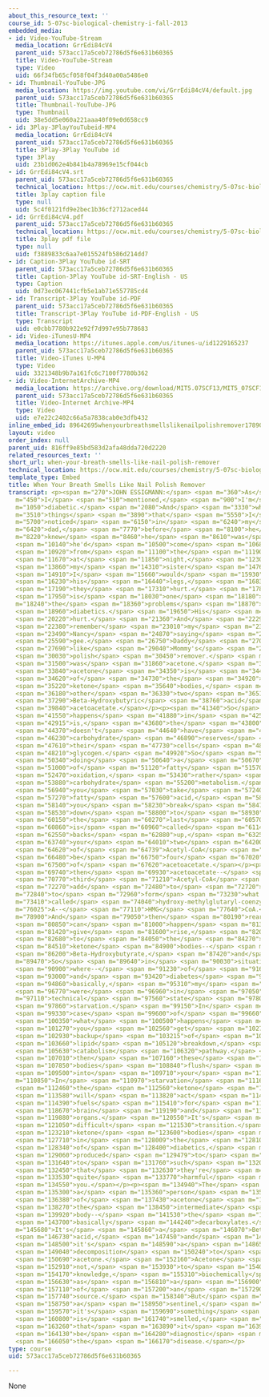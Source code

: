```yaml
---
about_this_resource_text: ''
course_id: 5-07sc-biological-chemistry-i-fall-2013
embedded_media:
- id: Video-YouTube-Stream
  media_location: GrrEdi84cV4
  parent_uid: 573acc17a5ceb72786d5f6e631b60365
  title: Video-YouTube-Stream
  type: Video
  uid: 66f34fb65cf058f04f3d40a00a5486e0
- id: Thumbnail-YouTube-JPG
  media_location: https://img.youtube.com/vi/GrrEdi84cV4/default.jpg
  parent_uid: 573acc17a5ceb72786d5f6e631b60365
  title: Thumbnail-YouTube-JPG
  type: Thumbnail
  uid: 38e5dd5e060a221aaa40f09e0d658cc9
- id: 3Play-3PlayYouTubeid-MP4
  media_location: GrrEdi84cV4
  parent_uid: 573acc17a5ceb72786d5f6e631b60365
  title: 3Play-3Play YouTube id
  type: 3Play
  uid: 23b1d062e4b841b4a78969e15cf044cb
- id: GrrEdi84cV4.srt
  parent_uid: 573acc17a5ceb72786d5f6e631b60365
  technical_location: https://ocw.mit.edu/courses/chemistry/5-07sc-biological-chemistry-i-fall-2013/module-ii/session-16/when-your-breath-smells-like-nail-polish-remover/GrrEdi84cV4.srt
  title: 3play caption file
  type: null
  uid: 5c4f0121fd9e2bec1b36cf2712aced44
- id: GrrEdi84cV4.pdf
  parent_uid: 573acc17a5ceb72786d5f6e631b60365
  technical_location: https://ocw.mit.edu/courses/chemistry/5-07sc-biological-chemistry-i-fall-2013/module-ii/session-16/when-your-breath-smells-like-nail-polish-remover/GrrEdi84cV4.pdf
  title: 3play pdf file
  type: null
  uid: f3889833c6aa7e015524fb586d214dd7
- id: Caption-3Play YouTube id-SRT
  parent_uid: 573acc17a5ceb72786d5f6e631b60365
  title: Caption-3Play YouTube id-SRT-English - US
  type: Caption
  uid: 0d73ec067441cfb5e1ab71e557785cd4
- id: Transcript-3Play YouTube id-PDF
  parent_uid: 573acc17a5ceb72786d5f6e631b60365
  title: Transcript-3Play YouTube id-PDF-English - US
  type: Transcript
  uid: e0cbb7780b922e92f7d997e95b778683
- id: Video-iTunesU-MP4
  media_location: https://itunes.apple.com/us/itunes-u/id1229165237
  parent_uid: 573acc17a5ceb72786d5f6e631b60365
  title: Video-iTunes U-MP4
  type: Video
  uid: 3321348b9b7a161fc6c7100f7780b362
- id: Video-InternetArchive-MP4
  media_location: https://archive.org/download/MIT5.07SCF13/MIT5_07SCF13_JE-Ses16_bonus_3_300k.mp4
  parent_uid: 573acc17a5ceb72786d5f6e631b60365
  title: Video-Internet Archive-MP4
  type: Video
  uid: e7e22c2402c66a5a7838cab0e3dfb432
inline_embed_id: 89642695whenyourbreathsmellslikenailpolishremover17890717
layout: video
order_index: null
parent_uid: 816ff9e85bd583d2afa48dda720d2220
related_resources_text: ''
short_url: when-your-breath-smells-like-nail-polish-remover
technical_location: https://ocw.mit.edu/courses/chemistry/5-07sc-biological-chemistry-i-fall-2013/module-ii/session-16/when-your-breath-smells-like-nail-polish-remover
template_type: Embed
title: When Your Breath Smells Like Nail Polish Remover
transcript: <p><span m="270">JOHN ESSIGMANN:</span> <span m="360">As</span> <span
  m="450">I</span> <span m="510">mentioned,</span> <span m="900">I'm</span> <span
  m="1050">diabetic.</span> <span m="2080">And</span> <span m="3330">when</span> <span
  m="3510">things</span> <span m="3890">that</span> <span m="5550">I</span> <span
  m="5700">noticed</span> <span m="6150">in</span> <span m="6240">my</span> <span
  m="6420">dad,</span> <span m="7770">before</span> <span m="8100">he</span> <span
  m="8220">knew</span> <span m="8460">he</span> <span m="8610">was</span> <span m="8790">diabetic--</span>
  <span m="10140">he'd</span> <span m="10500">come</span> <span m="10680">home</span>
  <span m="10920">from</span> <span m="11100">the</span> <span m="11190">train</span>
  <span m="11670">at</span> <span m="11850">night,</span> <span m="12300">and</span>
  <span m="13860">my</span> <span m="14310">sister</span> <span m="14760">and</span>
  <span m="14910">I</span> <span m="15660">would</span> <span m="15930">rub</span>
  <span m="16230">his</span> <span m="16440">legs,</span> <span m="16830">because</span>
  <span m="17190">they</span> <span m="17310">hurt.</span> <span m="17830">This</span>
  <span m="17950">is</span> <span m="18030">one</span> <span m="18180">of</span> <span
  m="18240">the</span> <span m="18360">problems</span> <span m="18870">with</span>
  <span m="18960">diabetics.</span> <span m="19650">His</span> <span m="19950">feet</span>
  <span m="20220">hurt.</span> <span m="21360">And</span> <span m="22290">I</span>
  <span m="22380">remember</span> <span m="23010">my</span> <span m="23160">sister</span>
  <span m="23490">Nancy</span> <span m="24870">saying</span> <span m="25230">once,</span>
  <span m="25590">gee.</span> <span m="26750">Daddy</span> <span m="27030">smells</span>
  <span m="27690">like</span> <span m="29040">Mommy's</span> <span m="29760">nail</span>
  <span m="30030">polish</span> <span m="30450">remover.</span> <span m="31350">Which</span>
  <span m="31500">was</span> <span m="31860">acetone.</span> <span m="33280">And</span>
  <span m="33840">acetone</span> <span m="34350">is</span> <span m="34470">one</span>
  <span m="34620">of</span> <span m="34730">the</span> <span m="34920">three</span>
  <span m="35220">ketone</span> <span m="35640">bodies,</span> <span m="36060">the</span>
  <span m="36180">other</span> <span m="36330">two</span> <span m="36510">being</span>
  <span m="37290">Beta-Hydroxybutyric</span> <span m="38760">acid</span> <span m="39300">and</span>
  <span m="39840">acetoacetate.</span></p><p><span m="41340">So</span> <span m="41460">what</span>
  <span m="41550">happens</span> <span m="41880">in</span> <span m="42570">diabetes</span>
  <span m="42915">is,</span> <span m="43680">the</span> <span m="43800">diabetic</span>
  <span m="44370">doesn't</span> <span m="44640">have</span> <span m="44970">ample</span>
  <span m="46230">carbohydrate</span> <span m="46890">reserves</span> <span m="47340">within</span>
  <span m="47610">their</span> <span m="47730">cells</span> <span m="48090">as</span>
  <span m="48210">glycogen.</span> <span m="49920">So</span> <span m="50050">they're</span>
  <span m="50340">doing</span> <span m="50640">a</span> <span m="50670">lot</span>
  <span m="51000">of</span> <span m="51120">fatty</span> <span m="51570">acid</span>
  <span m="52470">oxidation,</span> <span m="53430">rather</span> <span m="53730">than</span>
  <span m="53880">carbohydrate</span> <span m="55200">metabolism.</span> <span m="56680">If</span>
  <span m="56940">you</span> <span m="57030">take</span> <span m="57240">a</span>
  <span m="57270">fatty</span> <span m="57600">acid,</span> <span m="58020">and</span>
  <span m="58140">you</span> <span m="58230">break</span> <span m="58470">it</span>
  <span m="58530">down</span> <span m="58800">to</span> <span m="58930">Acetyl-CoA,</span>
  <span m="60150">the</span> <span m="60270">last</span> <span m="60570">step</span>
  <span m="60860">is</span> <span m="60960">called</span> <span m="61140">Beta-ketothiolase--</span>
  <span m="62550">backs</span> <span m="62880">up,</span> <span m="63250">then</span>
  <span m="63740">your</span> <span m="64010">two</span> <span m="64200">carbons</span>
  <span m="64620">of</span> <span m="64739">Acetyl-CoA</span> <span m="65670">will</span>
  <span m="66480">be</span> <span m="66750">four</span> <span m="67020">carbons</span>
  <span m="67500">of</span> <span m="67620">acetoacetate.</span></p><p><span m="68920">And</span>
  <span m="69740">then</span> <span m="69930">acetoacetate--</span> <span m="70710">a</span>
  <span m="70770">third</span> <span m="71210">Acetyl-CoA</span> <span m="72090">can</span>
  <span m="72270">add</span> <span m="72480">to</span> <span m="72720">it</span> <span
  m="72840">to</span> <span m="72960">form</span> <span m="73230">what's</span> <span
  m="73410">called</span> <span m="74040">hydroxy-methylglutaryl-coenzyme</span> <span
  m="76025">A--</span> <span m="77110">HMG</span> <span m="77640">CoA.</span> <span
  m="78900">And</span> <span m="79050">then</span> <span m="80190">rearrangements</span>
  <span m="80850">can</span> <span m="81000">happen</span> <span m="81330">that</span>
  <span m="81420">give</span> <span m="81600">rise,</span> <span m="82050">ultimately,</span>
  <span m="82680">to</span> <span m="84050">the</span> <span m="84270">three</span>
  <span m="84510">ketone</span> <span m="84900">bodies--</span> <span m="85410">acetoacetate,</span>
  <span m="86200">Beta-Hydroxybutyrate,</span> <span m="87420">and</span> <span m="87540">acetone.</span></p><p><span
  m="89470">So</span> <span m="89640">in</span> <span m="90030">situations</span>
  <span m="90900">where--</span> <span m="91230">of</span> <span m="91650">starvation--</span>
  <span m="93000">and</span> <span m="93420">diabetes</span> <span m="94140">is</span>
  <span m="94860">basically,</span> <span m="95310">my</span> <span m="95490">cells</span>
  <span m="96770">were</span> <span m="96960">in</span> <span m="97050">a</span> <span
  m="97110">technical</span> <span m="97560">state</span> <span m="97800">of</span>
  <span m="97860">starvation.</span> <span m="99150">In</span> <span m="99260">a</span>
  <span m="99330">case</span> <span m="99600">of</span> <span m="99660">starvation,</span>
  <span m="100350">what</span> <span m="100500">happens</span> <span m="100950">is</span>
  <span m="101270">you</span> <span m="102560">get</span> <span m="102750">this</span>
  <span m="102930">backup</span> <span m="103215">of</span> <span m="103500">the</span>
  <span m="103660">lipid</span> <span m="105120">breakdown,</span> <span m="105570">or</span>
  <span m="105630">catabolism</span> <span m="106320">pathway.</span> <span m="106890">And</span>
  <span m="107010">then</span> <span m="107160">these</span> <span m="107340">ketone</span>
  <span m="107850">bodies</span> <span m="108840">flush</span> <span m="109290">out</span>
  <span m="109500">into</span> <span m="109710">your</span> <span m="110160">blood.</span></p><p><span
  m="110850">In</span> <span m="110970">starvation</span> <span m="111630">situations,</span>
  <span m="112460">the</span> <span m="112560">ketone</span> <span m="113010">bodies</span>
  <span m="113580">will</span> <span m="113820">act</span> <span m="114180">as</span>
  <span m="114390">fuels</span> <span m="115410">for</span> <span m="116490">your</span>
  <span m="118670">brain</span> <span m="119190">and</span> <span m="119670">other</span>
  <span m="119880">organs.</span> <span m="120550">It's</span> <span m="120960">a</span>
  <span m="121050">difficult</span> <span m="121530">transition.</span> <span m="122610">But</span>
  <span m="123210">ketone</span> <span m="123600">bodies</span> <span m="124170">are--</span>
  <span m="127710">in</span> <span m="128009">the</span> <span m="128100">case</span>
  <span m="128340">of</span> <span m="128400">diabetics,</span> <span m="128960">they're</span>
  <span m="129060">produced</span> <span m="129479">to</span> <span m="129660">excess,</span>
  <span m="131640">to</span> <span m="131760">such</span> <span m="132000">extent</span>
  <span m="132450">that</span> <span m="132630">they're</span> <span m="133050">actually</span>
  <span m="133530">quite</span> <span m="133770">harmful</span> <span m="134430">to</span>
  <span m="134550">you.</span></p><p><span m="134940">The</span> <span m="135030">reason</span>
  <span m="135300">a</span> <span m="135360">person</span> <span m="135780">smells</span>
  <span m="136380">of</span> <span m="137430">acetone</span> <span m="138120">is</span>
  <span m="138270">the</span> <span m="138450">intermediate</span> <span m="139320">ketone</span>
  <span m="139920">body--</span> <span m="141530">the</span> <span m="142480">acetoacetate</span>
  <span m="143700">basically</span> <span m="144240">decarboxylates.</span> <span
  m="145680">It's</span> <span m="145860">a</span> <span m="146070">Beta-keto</span>
  <span m="146730">acid,</span> <span m="147450">and</span> <span m="148350">so</span>
  <span m="148500">it's</span> <span m="148590">a</span> <span m="148650">spontaneous</span>
  <span m="149040">decomposition</span> <span m="150240">to</span> <span m="150360">form</span>
  <span m="150690">acetone.</span> <span m="152160">Acetone</span> <span m="152790">is</span>
  <span m="152910">not,</span> <span m="153930">to</span> <span m="154020">my</span>
  <span m="154170">knowledge,</span> <span m="155310">biochemically</span> <span m="156030">useful</span>
  <span m="156630">as</span> <span m="156810">a</span> <span m="156900">kind</span>
  <span m="157110">of</span> <span m="157200">an</span> <span m="157290">energy</span>
  <span m="157740">source.</span> <span m="158340">But</span> <span m="158490">it's</span>
  <span m="158750">a</span> <span m="158950">sentinel,</span> <span m="159440">or</span>
  <span m="159570">it's</span> <span m="159690">something</span> <span m="160020">that</span>
  <span m="160800">is</span> <span m="161740">smelled,</span> <span m="163020">so</span>
  <span m="163260">that</span> <span m="163890">it</span> <span m="163980">can</span>
  <span m="164130">be</span> <span m="164280">diagnostic</span> <span m="165900">of</span>
  <span m="166050">the</span> <span m="166170">disease.</span></p>
type: course
uid: 573acc17a5ceb72786d5f6e631b60365

---
```

None